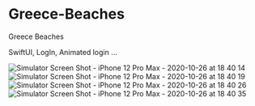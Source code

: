 # Greece-Beaches
Greece Beaches

SwiftUI, LogIn, Animated login ...

![Simulator Screen Shot - iPhone 12 Pro Max - 2020-10-26 at 18 40 14](https://user-images.githubusercontent.com/31564033/97207888-cfa53a00-17ba-11eb-8aef-20bbb584265e.png)
![Simulator Screen Shot - iPhone 12 Pro Max - 2020-10-26 at 18 40 19](https://user-images.githubusercontent.com/31564033/97207897-d2a02a80-17ba-11eb-9334-5806e7f831ab.png)
![Simulator Screen Shot - iPhone 12 Pro Max - 2020-10-26 at 18 40 26](https://user-images.githubusercontent.com/31564033/97207905-d469ee00-17ba-11eb-81da-67a67fbb0fe7.png)
![Simulator Screen Shot - iPhone 12 Pro Max - 2020-10-26 at 18 40 35](https://user-images.githubusercontent.com/31564033/97207912-d59b1b00-17ba-11eb-9215-6eb12a627dce.png)
